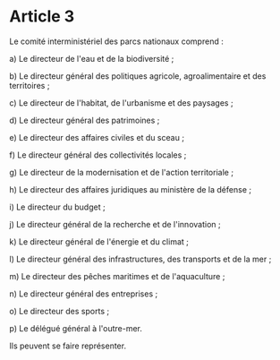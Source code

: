 # Article 3

Le comité interministériel des parcs nationaux comprend :

a) Le directeur de l'eau et de la biodiversité ;

b) Le directeur général des politiques agricole, agroalimentaire et des territoires ;

c) Le directeur de l'habitat, de l'urbanisme et des paysages ;

d) Le directeur général des patrimoines ;

e) Le directeur des affaires civiles et du sceau ;

f) Le directeur général des collectivités locales ;

g) Le directeur de la modernisation et de l'action territoriale ;

h) Le directeur des affaires juridiques au ministère de la défense ;

i) Le directeur du budget ;

j) Le directeur général de la recherche et de l'innovation ;

k) Le directeur général de l'énergie et du climat ;

l) Le directeur général des infrastructures, des transports et de la mer ;

m) Le directeur des pêches maritimes et de l'aquaculture ;

n) Le            directeur général des entreprises ;

o) Le directeur des sports ;

p) Le délégué général à l'outre-mer.

Ils peuvent se faire représenter.
